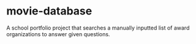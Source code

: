 # movie-database
A school portfolio project that searches a manually inputted list of award organizations to answer given questions.
